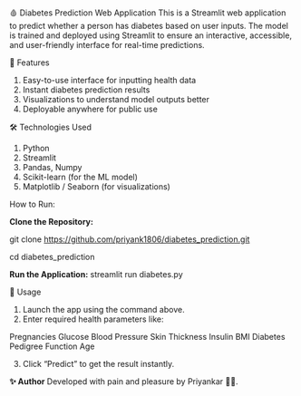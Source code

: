 🩸 Diabetes Prediction Web Application
This is a Streamlit web application to predict whether a person has diabetes based on user inputs. The model is trained and deployed using Streamlit to ensure an interactive, accessible, and user-friendly interface for real-time predictions. 

🚀 Features
1. Easy-to-use interface for inputting health data
2. Instant diabetes prediction results
3. Visualizations to understand model outputs better
4. Deployable anywhere for public use 

🛠️ Technologies Used
1. Python
2. Streamlit
3. Pandas, Numpy
4. Scikit-learn (for the ML model)
5. Matplotlib / Seaborn (for visualizations)

How to Run:

**Clone the Repository:**

git clone https://github.com/priyank1806/diabetes_prediction.git

cd diabetes_prediction

**Run the Application:**
streamlit run diabetes.py

📝 Usage
1. Launch the app using the command above.
2. Enter required health parameters like:

Pregnancies
Glucose
Blood Pressure
Skin Thickness
Insulin
BMI
Diabetes Pedigree Function
Age

3. Click “Predict” to get the result instantly.


**✨ Author**
Developed with pain and pleasure by Priyankar 🫶🏻.

